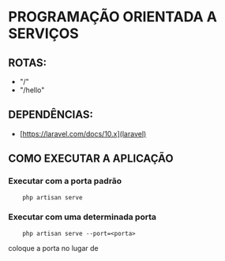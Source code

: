 # PROGRAMAÇÃO ORIENTADA A SERVIÇOS

## ROTAS:
* "/"
* "/hello"

## DEPENDÊNCIAS:
* [https://laravel.com/docs/10.x](laravel)

## COMO EXECUTAR A APLICAÇÃO
### Executar com a porta padrão
```
    php artisan serve
```
### Executar com uma determinada porta
```
    php artisan serve --port=<porta>
```
coloque a porta no lugar de **<porta>**